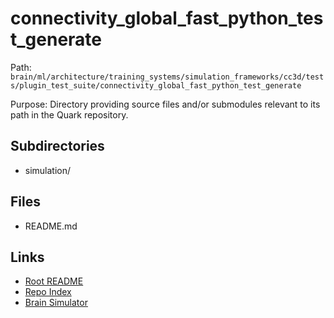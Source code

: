 # connectivity_global_fast_python_test_generate

Path: `brain/ml/architecture/training_systems/simulation_frameworks/cc3d/tests/plugin_test_suite/connectivity_global_fast_python_test_generate`

Purpose: Directory providing source files and/or submodules relevant to its path in the Quark repository.

## Subdirectories
- simulation/

## Files
- README.md

## Links
- [Root README](../../../../../../../../README.md)
- [Repo Index](../../../../../../../../repo_index.json)
- [Brain Simulator](../../../../../../../../brain/architecture/brain_simulator.py)
